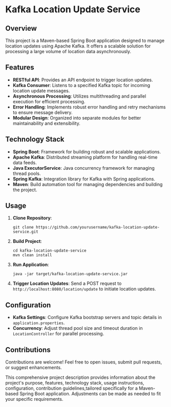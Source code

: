 # Kafka Location Update Service

## Overview
This project is a Maven-based Spring Boot application designed to manage location updates using Apache Kafka. It offers a scalable solution for processing a large volume of location data asynchronously.

## Features
- **RESTful API**: Provides an API endpoint to trigger location updates.
- **Kafka Consumer**: Listens to a specified Kafka topic for incoming location update messages.
- **Asynchronous Processing**: Utilizes multithreading and parallel execution for efficient processing.
- **Error Handling**: Implements robust error handling and retry mechanisms to ensure message delivery.
- **Modular Design**: Organized into separate modules for better maintainability and extensibility.

## Technology Stack
- **Spring Boot**: Framework for building robust and scalable applications.
- **Apache Kafka**: Distributed streaming platform for handling real-time data feeds.
- **Java ExecutorService**: Java concurrency framework for managing thread pools.
- **Spring Kafka**: Integration library for Kafka with Spring applications.
- **Maven**: Build automation tool for managing dependencies and building the project.

## Usage
1. **Clone Repository**:
   ```
   git clone https://github.com/yourusername/kafka-location-update-service.git
   ```
2. **Build Project**:
   ```
   cd kafka-location-update-service
   mvn clean install
   ```
3. **Run Application**:
   ```
   java -jar target/kafka-location-update-service.jar
   ```
4. **Trigger Location Updates**:
   Send a POST request to `http://localhost:8080/location/update` to initiate location updates.

## Configuration
- **Kafka Settings**: Configure Kafka bootstrap servers and topic details in `application.properties`.
- **Concurrency**: Adjust thread pool size and timeout duration in `LocationController` for parallel processing.

## Contributions
Contributions are welcome! Feel free to open issues, submit pull requests, or suggest enhancements.



This comprehensive project description provides information about the project's purpose, features, technology stack, usage instructions, configuration, contribution guidelines,tailored specifically for a Maven-based Spring Boot application. Adjustments can be made as needed to fit your specific requirements.
